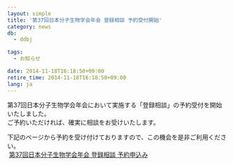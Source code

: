 ```yaml
---
layout: simple
title: '第37回日本分子生物学会年会 登録相談 予約受付開始'
category: news
db:
  - ddbj

tags:
  - お知らせ

date: 2014-11-18T16:18:50+09:00
retire_time: 2014-11-18T16:18:50+09:00
lang: ja
---
```


<p>第37回日本分子生物学会年会において実施する「登録相談」の予約受付を開始いたしました。<br>ご予約いただければ、確実に相談をお受けいたします。</p>

<p>下記のページから予約を受け付けておりますので、この機会を是非ご利用ください。<br><span class="icon_square"> </span><a href="/bmb2014_yoyaku-j.html">第37回日本分子生物学会年会 登録相談 予約申込み</a></p>
